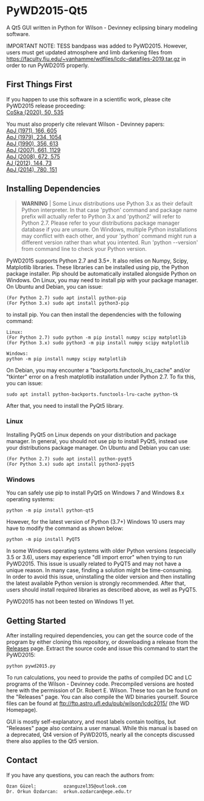 # PyWD2015-Qt5
A Qt5 GUI written in Python for Wilson - Devinney eclipsing binary modeling software.

IMPORTANT NOTE: TESS bandpass was added to PyWD2015. However, users must get updated atmosphere and limb darkening files from https://faculty.fiu.edu/~vanhamme/wdfiles/lcdc-datafiles-2019.tar.gz in order to run PyWD2015 properly.

## First Things First
If you happen to use this software in a scientific work, please cite PyWD2015 release proceeding:  
[CoSka (2020), 50, 535](https://ui.adsabs.harvard.edu/abs/2020CoSka..50..535G/abstract)  

You must also properly cite relevant Wilson - Devinney papers:  
[ApJ (1971), 166, 605](https://ui.adsabs.harvard.edu/abs/1971ApJ...166..605W/abstract)  
[ApJ (1979), 234, 1054](https://ui.adsabs.harvard.edu/abs/1979ApJ...234.1054W/abstract)  
[ApJ (1990), 356, 613](https://ui.adsabs.harvard.edu/abs/1990ApJ...356..613W/abstract)  
[ApJ (2007), 661, 1129](https://ui.adsabs.harvard.edu/abs/2007ApJ...661.1129V/abstract)  
[ApJ (2008), 672, 575](https://ui.adsabs.harvard.edu/abs/2008ApJ...672..575W/abstract)  
[AJ (2012), 144, 73](https://ui.adsabs.harvard.edu/abs/2012AJ....144...73W/abstract)  
[ApJ (2014), 780, 151](https://ui.adsabs.harvard.edu/abs/2014ApJ...780..151W/abstract)

## Installing Dependencies

> **WARNING** | Some Linux distributions use Python 3.x as their default Python interpreter. In that case 'python' command and package name prefix will actually refer to Python 3.x and 'python2' will refer to Python 2.7. Please refer to your distributions package manager database if you are unsure. On Windows, multiple Python installations may conflict with each other, and your 'python' command might run a different version rather than what you intented. Run 'python --version' from command line to check your Python version. 

PyWD2015 supports Python 2.7 and 3.5+. It also relies on Numpy, Scipy, Matplotlib libraries. These libraries can be installed using pip, the Python package installer. Pip should be automatically installed alongside Python on Windows. On Linux, you may need to install pip with your package manager. On Ubuntu and Debian, you can issue:

```shell
(For Python 2.7) sudo apt install python-pip
(For Python 3.x) sudo apt install python3-pip
```   

to install pip. You can then install the dependencies with the following command:  

```shell
Linux: 
(For Python 2.7) sudo python -m pip install numpy scipy matplotlib
(For Python 3.x) sudo python3 -m pip install numpy scipy matplotlib

Windows:
python -m pip install numpy scipy matplotlib
```

On Debian, you may encounter a "backports.functools_lru_cache" and/or "tkinter" error on a fresh matplotlib installation under Python 2.7. To fix this, you can issue:  

```shell
sudo apt install python-backports.functools-lru-cache python-tk
```  

After that, you need to install the PyQt5 library.

### Linux
Installing PyQt5 on Linux depends on your distribution and package manager. In general, you should not use pip to install PyQt5, instead use your distributions package manager. On Ubuntu and Debian you can use:  

```shell
(For Python 2.7) sudo apt install python-pyqt5
(For Python 3.x) sudo apt install python3-pyqt5
```  

### Windows
You can safely use pip to install PyQt5 on Windows 7 and Windows 8.x operating systems:  

```shell
python -m pip install python-qt5
```  

However, for the latest version of Python (3.7+) Windows 10 users may have to modify 
the command as shown below:

```shell
python -m pip install PyQT5
```  

In some Windows operating systems with older Python versions (especially 3.5 or 3.6), users may experience "dll import error" when trying to run PyWD2015. This issue is usually related to PyQT5 and may not have a unique reason. In many case, finding a solution might be time-consuming. In order to avoid this issue, uninstalling the older version and then installing the latest available Python version is strongly recommended. After that, users should install required libraries as described above, as well as PyQT5. 

PyWD2015 has not been tested on Windows 11 yet.

## Getting Started

After installing required dependencies, you can get the source code of the program by either cloning this repository, or downloading a release from the [Releases](https://github.com/Varnani/pywd2015-qt5/releases) page. Extract the source code and issue this command to start the PyWD2015:

```shell
python pywd2015.py
```

To run calculations, you need to provide the paths of compiled DC and LC programs of the Wilson - Devinney code. Precompiled versions are hosted here with the permission of Dr. Robert E. Wilson. These too can be found on the "Releases" page. You can also compile the WD binaries yourself. Source files can be found at ftp://ftp.astro.ufl.edu/pub/wilson/lcdc2015/ (the WD Homepage).

GUI is mostly self-explanatory, and most labels contain tooltips, but "Releases" page also contains a user manual. While this manual is based on a deprecated, Qt4 version of PyWD2015, nearly all the concepts discussed there also applies to the Qt5 version.

## Contact

If you have any questions, you can reach the authors from:

```
Ozan Güzel:          ozanguzel35@outlook.com  
Dr. Orkun Özdarcan:  orkun.ozdarcan@ege.edu.tr
``` 
